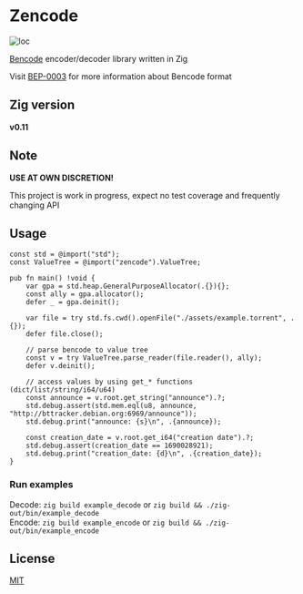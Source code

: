 # Zencode
![loc](https://sloc.xyz/github/mitander/zencode)

[Bencode](https://en.wikipedia.org/wiki/Bencode) encoder/decoder library written in Zig

Visit [BEP-0003](https://www.bittorrent.org/beps/bep_0003.html#bencoding) for more information about Bencode format

## Zig version
__v0.11__

## Note
__USE AT OWN DISCRETION!__

This project is work in progress, expect no test coverage and frequently changing API

## Usage
```zig
const std = @import("std");
const ValueTree = @import("zencode").ValueTree;

pub fn main() !void {
    var gpa = std.heap.GeneralPurposeAllocator(.{}){};
    const ally = gpa.allocator();
    defer _ = gpa.deinit();

    var file = try std.fs.cwd().openFile("./assets/example.torrent", .{});
    defer file.close();

    // parse bencode to value tree
    const v = try ValueTree.parse_reader(file.reader(), ally);
    defer v.deinit();

    // access values by using get_* functions (dict/list/string/i64/u64)
    const announce = v.root.get_string("announce").?;
    std.debug.assert(std.mem.eql(u8, announce, "http://bttracker.debian.org:6969/announce"));
    std.debug.print("announce: {s}\n", .{announce});

    const creation_date = v.root.get_i64("creation date").?;
    std.debug.assert(creation_date == 1690028921);
    std.debug.print("creation_date: {d}\n", .{creation_date});
}
```

### Run examples
Decode: `zig build example_decode` or `zig build && ./zig-out/bin/example_decode`\
Encode: `zig build example_encode` or `zig build && ./zig-out/bin/example_encode`

## License
[MIT](/LICENSE)
